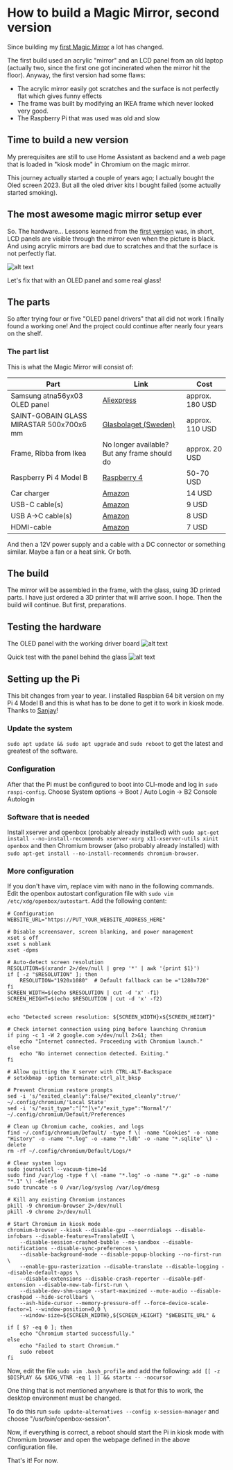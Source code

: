 # How to build a Magic Mirror, second version

Since building my [first Magic Mirror](README.md) a lot has changed.

The first build used an acrylic "mirror" and an LCD panel from an old laptop (actually two, since the first one got
incinerated when the mirror hit the floor). Anyway, the first version had some flaws:
* The acrylic mirror easily got scratches and the surface is not perfectly flat which gives funny effects
* The frame was built by modifying an IKEA frame which never looked very good.
* The Raspberry Pi that was used was old and slow

## Time to build a new version

My prerequisites are still to use Home Assistant as backend and a web page that is loaded in "kiosk mode" in Chromium
on the magic mirror.

This journey actually started a couple of years ago; I actually bought the Oled screen 2023. But all the oled driver kits
I bought failed (some actually started smoking).

## The most awesome magic mirror setup ever

So. The hardware... Lessons learned from the [first version](README.md) was, in short, LCD panels are visible through 
the mirror even when the picture is black. And using acrylic mirrors are bad due to scratches and that the surface is
not perfectly flat.

![alt text](images/panel-visible-through-mirror.jpg "One can clearly see the panel")

Let's fix that with an OLED panel and some real glass!

## The parts

So after trying four or five "OLED panel drivers" that all did not work I finally found a working one! And the project
could continue after nearly four years on the shelf.

### The part list

This is what the Magic Mirror will consist of:

| Part                                     | Link                                                                | Cost           |
|------------------------------------------|---------------------------------------------------------------------|----------------|
| Samsung atna56yx03 OLED panel            | [Aliexpress](https://www.aliexpress.com/item/1005004725887223.html) | approx. 180 USD |
| SAINT-GOBAIN GLASS MIRASTAR 500x700x6 mm | [Glasbolaget (Sweden)](https://glasbolaget.se/glas-speglar/spionspegel/) | approx. 110 USD |
| Frame, Ribba from Ikea | No longer available? But any frame should do | approx. 20 USD |
| Raspberry Pi 4 Model B | [Raspberry 4](https://www.raspberrypi.com/products/raspberry-pi-4-model-b/) | 50-70 USD |
| Car charger | [Amazon](https://www.amazon.se/dp/B08VJ2VH2J) | 14 USD |
| USB-C cable(s) | [Amazon](https://www.amazon.se/dp/B0BF4ZSFT1) | 9 USD |
| USB A->C cable(s) | [Amazon](https://www.amazon.se/dp/B0B9XY39FF) | 8 USD |
| HDMI-cable | [Amazon](https://www.amazon.com/Seadream-Micro-Connector-Adapter-Cable/dp/B08BFZFT7R/) | 7 USD |

And then a 12V power supply and a cable with a DC connector or something similar. Maybe a fan or a heat sink. Or both.

## The build

The mirror will be assembled in the frame, with the glass, suing 3D printed parts. I have just ordered a 3D printer that
will arrive soon. I hope. Then the build will continue. But first, preparations.

## Testing the hardware

The OLED panel with the working driver board
![alt text](images/working-oled-panel-and-driver.jpg "The long awaited driver board has arrived and works!")

Quick test with the panel behind the glass
![alt text](images/oled-behind-mirror-glass.jpg "The panel is not at all visible through the glass")

## Setting up the Pi

This bit changes from year to year. I installed Raspbian 64 bit version on my Pi 4 Model B and this is what has to be done
to get it to work in kiosk mode. Thanks to [Sanjay](https://read.sanjaysikdar.dev/raspberry-pi-zero-2w-kiosk)!

### Update the system

`sudo apt update && sudo apt upgrade` and `sudo reboot` to get the latest and greatest of the software.

### Configuration

After that the Pi must be configured to boot into CLI-mode and log in `sudo raspi-config`.
Choose System options -> Boot / Auto Login -> B2 Console Autologin

### Software that is needed

Install xserver and openbox (probably already installed) with `sudo apt-get install --no-install-recommends xserver-xorg x11-xserver-utils xinit openbox`
and then Chromium browser (also probably already installed) with `sudo apt-get install --no-install-recommends chromium-browser`.

### More configuration

If you don't have vim, replace vim with nano in the following commands. Edit the openbox autostart configuration file
with `sudo vim /etc/xdg/openbox/autostart`. Add the following content:

```
# Configuration
WEBSITE_URL="https://PUT_YOUR_WEBSITE_ADDRESS_HERE"

# Disable screensaver, screen blanking, and power management
xset s off
xset s noblank
xset -dpms

# Auto-detect screen resolution
RESOLUTION=$(xrandr 2>/dev/null | grep '*' | awk '{print $1}')
if [ -z "$RESOLUTION" ]; then
    RESOLUTION="1920x1080"  # Default fallback can be ="1280x720"
fi
SCREEN_WIDTH=$(echo $RESOLUTION | cut -d 'x' -f1)
SCREEN_HEIGHT=$(echo $RESOLUTION | cut -d 'x' -f2)


echo "Detected screen resolution: ${SCREEN_WIDTH}x${SCREEN_HEIGHT}"

# Check internet connection using ping before launching Chromium
if ping -c 1 -W 2 google.com >/dev/null 2>&1; then
    echo "Internet connected. Proceeding with Chromium launch."
else
    echo "No internet connection detected. Exiting."
fi

# Allow quitting the X server with CTRL-ALT-Backspace
# setxkbmap -option terminate:ctrl_alt_bksp

# Prevent Chromium restore prompts
sed -i 's/"exited_cleanly":false/"exited_cleanly":true/' ~/.config/chromium/'Local State'
sed -i 's/"exit_type":"[^"]\+"/"exit_type":"Normal"/' ~/.config/chromium/Default/Preferences

# Clean up Chromium cache, cookies, and logs
find ~/.config/chromium/Default/ -type f \( -name "Cookies" -o -name "History" -o -name "*.log" -o -name "*.ldb" -o -name "*.sqlite" \) -delete
rm -rf ~/.config/chromium/Default/Logs/*

# Clear system logs
sudo journalctl --vacuum-time=1d
sudo find /var/log -type f \( -name "*.log" -o -name "*.gz" -o -name "*.1" \) -delete
sudo truncate -s 0 /var/log/syslog /var/log/dmesg

# Kill any existing Chromium instances
pkill -9 chromium-browser 2>/dev/null
pkill -9 chrome 2>/dev/null

# Start Chromium in kiosk mode
chromium-browser --kiosk --disable-gpu --noerrdialogs --disable-infobars --disable-features=TranslateUI \
    --disable-session-crashed-bubble --no-sandbox --disable-notifications --disable-sync-preferences \
    --disable-background-mode --disable-popup-blocking --no-first-run \
    --enable-gpu-rasterization --disable-translate --disable-logging --disable-default-apps \
    --disable-extensions --disable-crash-reporter --disable-pdf-extension --disable-new-tab-first-run \
    --disable-dev-shm-usage --start-maximized --mute-audio --disable-crashpad --hide-scrollbars \
    --ash-hide-cursor --memory-pressure-off --force-device-scale-factor=1 --window-position=0,0 \
    --window-size=${SCREEN_WIDTH},${SCREEN_HEIGHT} "$WEBSITE_URL" &

if [ $? -eq 0 ]; then
    echo "Chromium started successfully."
else
    echo "Failed to start Chromium."
    sudo reboot
fi
```

Now, edit the file `sudo vim .bash_profile` and add the following: `add [[ -z $DISPLAY && $XDG_VTNR -eq 1 ]] && startx -- -nocursor`

One thing that is not mentioned anywhere is that for this to work, the desktop environment must be changed.

To do this run `sudo update-alternatives --config x-session-manager` and choose "/usr/bin/openbox-session".

Now, if everything is correct, a reboot should start the Pi in kiosk mode with Chromium browser and open the webpage
defined in the above configuration file.

That's it! For now.